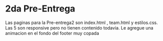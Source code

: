 # 2da Pre-Entrega
Las paginas para la Pre-entrega2  son index.html , team.html y estilos.css. Las 5 son responsive pero no tienen contenido todavia. Le agregue una animacion en el fondo del footer muy copada
